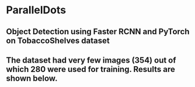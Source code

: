 # ParallelDots
## Object Detection using Faster RCNN and PyTorch on TobaccoShelves dataset
## The dataset had very few images (354) out of which 280 were used for training. Results are shown below.

